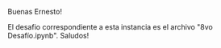 Buenas Ernesto!

El desafio correspondiente a esta instancia es el archivo "8vo Desafío.ipynb". Saludos!
